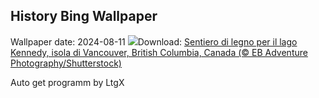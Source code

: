 ## History Bing Wallpaper
Wallpaper date: 2024-08-11
![](https://www.bing.com/th?id=OHR.TofinoVancouver_IT-IT8944442230_UHD.jpg&w=1000)Download: [Sentiero di legno per il lago Kennedy, isola di Vancouver, British Columbia, Canada (© EB Adventure Photography/Shutterstock)](https://www.bing.com/th?id=OHR.TofinoVancouver_IT-IT8944442230_UHD.jpg)

Auto get programm by LtgX
